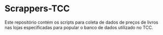 # Scrappers-TCC
Este repositório contém os scripts para coleta de dados de preços de livros nas lojas especificadas para popular o banco de dados utilizado no TCC. 
